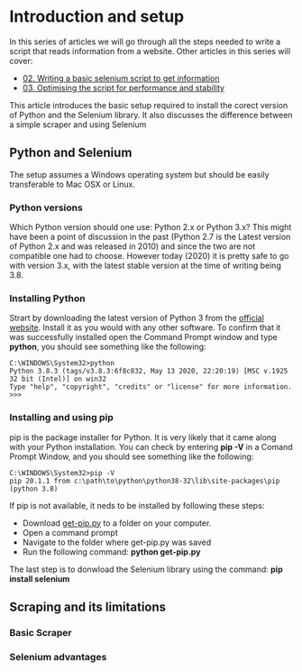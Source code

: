 <!--
Skeleton:
MD: https://github.com/adam-p/markdown-here/wiki/Markdown-Cheatsheet
-->

# Introduction and setup
In this series of articles we will go through all the steps needed to write a script that reads information from a website. Other articles in this series will cover:
* [02. Writing a basic selenium script to get information](02.BasicSelenium.md)
* [03. Optimising the script for performance and stability](03.Optimisations.md)

This article introduces the basic setup required to install the corect version of Python and the Selenium library. It also discusses the difference between a simple scraper and using Selenium

## Python and Selenium
The setup assumes a Windows operating system but should be easily transferable to Mac OSX or Linux.

### Python versions
Which Python version should one use: Python 2.x or Python 3.x? This might have been a point of discussion in the past (Python 2.7 is the Latest version of Python 2.x and was released in 2010) and since the two are not compatible one had to choose. However today (2020) it is pretty safe to go with version 3.x, with the latest stable version at the time of writing being 3.8.

### Installing Python 
Strart by downloading the latest version of Python 3 from the [official website](https://www.python.org/downloads/windows/). Install it as you would with any other software. To confirm that it was successfully installed open the Command Prompt window and type __python__, you should see something like the following:

```
C:\WINDOWS\System32>python
Python 3.8.3 (tags/v3.8.3:6f8c832, May 13 2020, 22:20:19) [MSC v.1925 32 bit (Intel)] on win32
Type "help", "copyright", "credits" or "license" for more information.
>>> 
```

### Installing and using pip
pip is the package installer for Python. It is very likely that it came along with your Python installation. You can check by entering __pip -V__ in a Comand Prompt Window, and you should see something like the following:
```
C:\WINDOWS\System32>pip -V
pip 20.1.1 from c:\path\to\python\python38-32\lib\site-packages\pip (python 3.8)
```
If pip is not available, it neds to be installed by following these steps:
* Download [get-pip.py](https://bootstrap.pypa.io/get-pip.py) to a folder on your computer.
* Open a command prompt
* Navigate to the folder where get-pip.py was saved
* Run the following command: __python get-pip.py__

The last step is to donwload the Selenium library using the command: __pip install selenium__

## Scraping and its limitations
### Basic Scraper
### Selenium advantages
